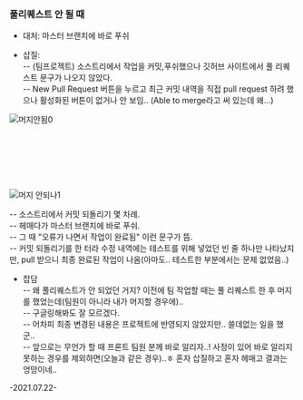 ### 풀리퀘스트 안 될 때

- 대처: 마스터 브랜치에 바로 푸쉬

- 삽질:  
-- (팀프로젝트) 소스트리에서 작업을 커밋,푸쉬했으나 깃허브 사이트에서 풀 리퀘스트 문구가 나오지 않았다.  
-- New Pull Request 버튼을 누르고 최근 커밋 내역을 직접 pull request 하려 했으나 활성화된 버튼이 없거나 안 보임.. (Able to merge라고 써 있는데 왜...)    

![머지안됨0](https://user-images.githubusercontent.com/60069112/126636805-365132b5-bee5-4973-a36d-d7aacc08c69a.png)

<br />
<br /><br /><br /><br />

![머지 안되나1](https://user-images.githubusercontent.com/60069112/126636222-9a05426c-34d5-4e46-a7bf-f0e4499b6438.png)


-- 소스트리에서 커밋 되돌리기 몇 차례.  
-- 헤매다가 마스터 브랜치에 바로 푸쉬.  
-- 그 때 "오류가 나면서 작업이 완료됨" 이런 문구가 뜸.  
-- 커밋 되돌리기를 한 터라 수정 내역에는 테스트를 위해 넣었던 빈 줄 하나만 나타났지만, pull 받으니 최종 완료된 작업이 나옴(아마도.. 테스트한 부분에서는 문제 없었음..)  

- 잡담  
-- 왜 풀리퀘스트가 안 되었던 거지? 이전에 팀 작업할 때는 풀 리퀘스트 한 후 머지를 했었는데(팀원이 아니라 내가 머지할 경우에)..  
-- 구글링해봐도 잘 모르겠다.  
-- 어차피 최종 변경된 내용은 프로젝트에 반영되지 않았지만.. 쓸데없는 일을 했군..  
-- 앞으로는 무언가 할 때 프론트 팀원 분께 바로 알리자..! 사정이 있어 바로 알리지 못하는 경우를 제외하면(오늘과 같은 경우)..ㅎ 혼자 삽질하고 혼자 헤매고 결과는 엉망이네..  

-2021.07.22- 

